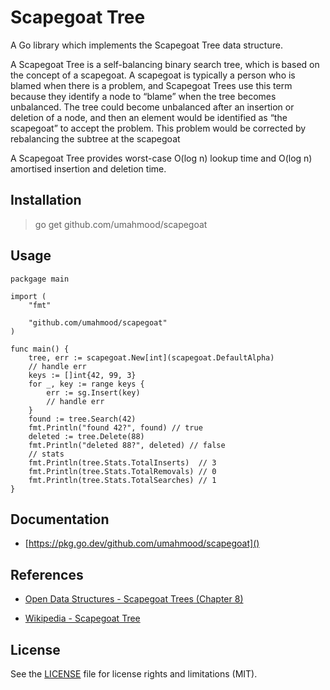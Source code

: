 # Scapegoat Tree

A Go library which implements the Scapegoat Tree data structure.

A Scapegoat Tree is a self-balancing binary search tree, which is based on the
concept of a scapegoat. A scapegoat is typically a person who is blamed when
there is a problem, and Scapegoat Trees use this term because they identify a
node to “blame” when the tree becomes unbalanced. The tree could become
unbalanced after an insertion or deletion of a node, and then an element would
be identified as “the scapegoat” to accept the problem. This problem would be
corrected by rebalancing the subtree at the scapegoat

A Scapegoat Tree provides worst-case O(log n) lookup time and O(log n) amortised
insertion and deletion time.

## Installation

> go get github.com/umahmood/scapegoat

## Usage

```
packgage main

import (
	"fmt"

	"github.com/umahmood/scapegoat"
)

func main() {
	tree, err := scapegoat.New[int](scapegoat.DefaultAlpha)
    // handle err
    keys := []int{42, 99, 3}
    for _, key := range keys {
    	err := sg.Insert(key)
        // handle err
	}
    found := tree.Search(42)
    fmt.Println("found 42?", found) // true
    deleted := tree.Delete(88)
    fmt.Println("deleted 88?", deleted) // false
	// stats
    fmt.Println(tree.Stats.TotalInserts)  // 3
	fmt.Println(tree.Stats.TotalRemovals) // 0
	fmt.Println(tree.Stats.TotalSearches) // 1
}
```

## Documentation

- [https://pkg.go.dev/github.com/umahmood/scapegoat]()

## References

- [Open Data Structures - Scapegoat Trees (Chapter 8)](https://opendatastructures.org/ods-java.pdf)

- [Wikipedia - Scapegoat Tree](https://en.wikipedia.org/wiki/Scapegoat_tree)

## License

See the [LICENSE](LICENSE.md) file for license rights and limitations (MIT).
